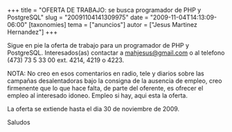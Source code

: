+++
title = "OFERTA DE TRABAJO: se busca programador de PHP y PostgreSQL"
slug = "20091104141309975"
date = "2009-11-04T14:13:09-06:00"
[taxonomies]
tema = ["anuncios"]
autor = ["Jesus Martinez Hernandez"]
+++

Sigue en pie la oferta de trabajo para un programador de PHP y
PostgreSQL. Interesados(as) contactar a mahjesus@gmail.com o al telefono
(473) 73 5 33 00 ext. 4214, 4219 o 4223.

NOTA: No creo en esos comentarios en radio, tele y diarios sobre las
campañas desalentadoras bajo la consigna de la ausencia de empleo, creo
firmenente que lo que hace falta, de parte del oferente, es ofrecer el
empleo al interesado idoneo. Empleo si hay, aqui esta la oferta.

La oferta se extiende hasta el dia 30 de noviembre de 2009.

Saludos


